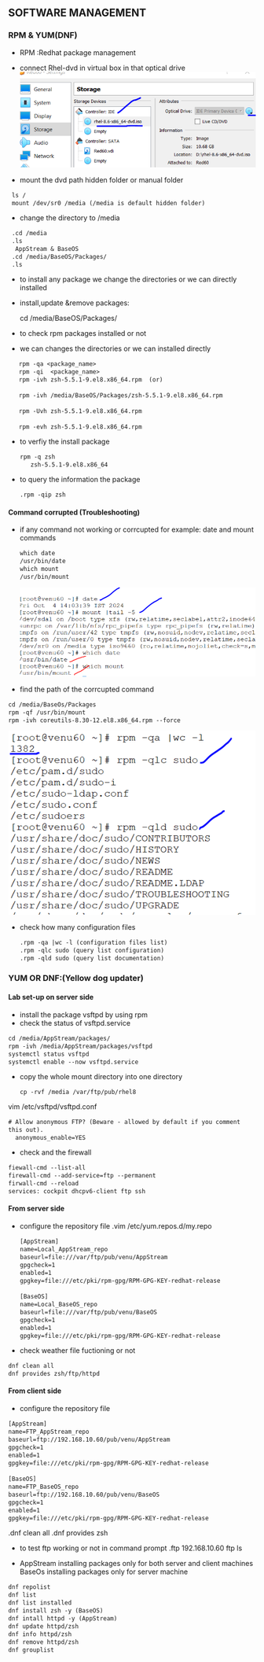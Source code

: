 ## SOFTWARE MANAGEMENT 

### RPM & YUM(DNF) 

* RPM :Redhat package management

*  connect Rhel-dvd in virtual box in that optical drive
 ![preview](images/sftw0.PNG)
* mount the dvd path hidden folder or manual folder 
 ```
  ls /
  mount /dev/sr0 /media (/media is default hidden folder)
 ```  

* change the directory to /media
```
 .cd /media
 .ls
  AppStream & BaseOS 
 .cd /media/BaseOS/Packages/
 .ls
```

 * to install any package we change the directories or we can directly installed

* install,update &remove packages:

  cd /media/BaseOS/Packages/
* to check rpm packages installed or not 
* we can changes the directories or we can installed directly
  
 ```
    rpm -qa <package_name>
    rpm -qi  <package_name>
    rpm -ivh zsh-5.5.1-9.el8.x86_64.rpm  (or)

    rpm -ivh /media/BaseOS/Packages/zsh-5.5.1-9.el8.x86_64.rpm  

    rpm -Uvh zsh-5.5.1-9.el8.x86_64.rpm

    rpm -evh zsh-5.5.1-9.el8.x86_64.rpm
 
 ``` 

* to verfiy the install package

  ```
  rpm -q zsh
     zsh-5.5.1-9.el8.x86_64
  ```     

* to query the information the package
  ```
  .rpm -qip zsh
  ```

#### Command corrupted (Troubleshooting)

* if any command not working or corrcupted 
  for example:
  date and mount commands

  ```
  which date
  /usr/bin/date
  which mount
  /usr/bin/mount
  ``` 

  ![peview](images/sftw1.PNG)
*  find the path of the corrcupted command
     
  ```
  cd /media/BaseOs/Packages
  rpm -qf /usr/bin/mount   
  rpm -ivh coreutils-8.30-12.el8.x86_64.rpm --force
  ```
  ![peview](images/sftw2.PNG)
* check how many configuration files
  ```
  .rpm -qa |wc -l (configuration files list)
  .rpm -qlc sudo (query list configuration)
  .rpm -qld sudo (query list documentation)
  ```



 ### YUM OR DNF:(Yellow dog updater)
 
 #### Lab set-up on server side
 * install the package vsftpd by using rpm 
 * check the status of vsftpd.service

  ```
  cd /media/AppStream/packages/
  rpm -ivh /media/AppStream/packages/vsftpd
  systemctl status vsftpd
  systemctl enable --now vsftpd.service
  ```
 * copy the whole mount directory into one directory 
    ```
    cp -rvf /media /var/ftp/pub/rhel8
    ```
  
  vim /etc/vsftpd/vsftpd.conf
  ```
  # Allow anonymous FTP? (Beware - allowed by default if you comment this out).
    anonymous_enable=YES
  ```  
* check and the firewall

 ```
 fiewall-cmd --list-all
 firewall-cmd --add-service=ftp --permanent
 firwall-cmd --reload
 services: cockpit dhcpv6-client ftp ssh
 ```  
#### From server side
* configure the repository file
 .vim /etc/yum.repos.d/my.repo
  ```
  [AppStream]
  name=Local_AppStream_repo
  baseurl=file:///var/ftp/pub/venu/AppStream
  gpgcheck=1
  enabled=1
  gpgkey=file:///etc/pki/rpm-gpg/RPM-GPG-KEY-redhat-release

  [BaseOS]
  name=Local_BaseOS_repo
  baseurl=file:///var/ftp/pub/venu/BaseOS
  gpgcheck=1
  enabled=1
  gpgkey=file:///etc/pki/rpm-gpg/RPM-GPG-KEY-redhat-release

  ``` 
*  check weather file fuctioning or not
  ```
  dnf clean all
  dnf provides zsh/ftp/httpd
  ``` 
#### From client side
* configure the repository file
 ```
 [AppStream]
 name=FTP_AppStream_repo
 baseurl=ftp://192.168.10.60/pub/venu/AppStream
 gpgcheck=1
 enabled=1
 gpgkey=file:///etc/pki/rpm-gpg/RPM-GPG-KEY-redhat-release

 [BaseOS]
 name=FTP_BaseOS_repo
 baseurl=ftp://192.168.10.60/pub/venu/BaseOS
 gpgcheck=1
 enabled=1
 gpgkey=file:///etc/pki/rpm-gpg/RPM-GPG-KEY-redhat-release
 ```
 .dnf clean all
 .dnf provides zsh

* to test ftp working or not in command prompt
  .ftp 192.168.10.60
   ftp
   ls

*  AppStream
   installing packages only for both server and client machines
   BaseOs
   installing packages only for server machine 
 
  ```
  dnf repolist
  dnf list
  dnf list installed
  dnf install zsh -y (BaseOS)
  dnf intall httpd -y (AppStream)
  dnf update httpd/zsh
  dnf info httpd/zsh
  dnf remove httpd/zsh
  dnf grouplist
  ```
 